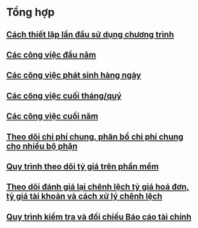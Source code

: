 # Tổng hợp

## [Cách thiết lập lần đầu sử dụng chương trình](broken-reference)

## [Các công việc đầu năm](cac-cong-viec-dau-nam.md)

## [Các công việc phát sinh hàng ngày](cac-cong-viec-phat-sinh-hang-ngay/)

## [Các công việc cuối tháng/quý](cac-cong-viec-cuoi-thang-quy/)

## [Các công việc cuối năm](cac-cong-viec-cuoi-nam/)

## [Theo dõi chi phí chung, phân bổ chi phí chung cho nhiều bộ phận](theo-doi-chi-phi-chung-phan-bo-chi-phi-chung-cho-nhieu-bo-phan.md)

## [Quy trình theo dõi tỷ giá trên phần mềm](quy-trinh-theo-doi-ty-gia-tren-phan-mem.md)

## [Theo dõi đánh giá lại chênh lệch tỷ giá hoá đơn, tỷ giá tài khoản và cách xử lý chênh lệch](theo-doi-danh-gia-lai-chenh-lech-ty-gia-hoa-don-ty-gia-tai-khoan-va-cach-xu-ly-chenh-lech.md)

## [Quy trình kiểm tra và đối chiếu Báo cáo tài chính](quy-trinh-kiem-tra-va-doi-chieu-bao-cao-tai-chinh.md)







##
